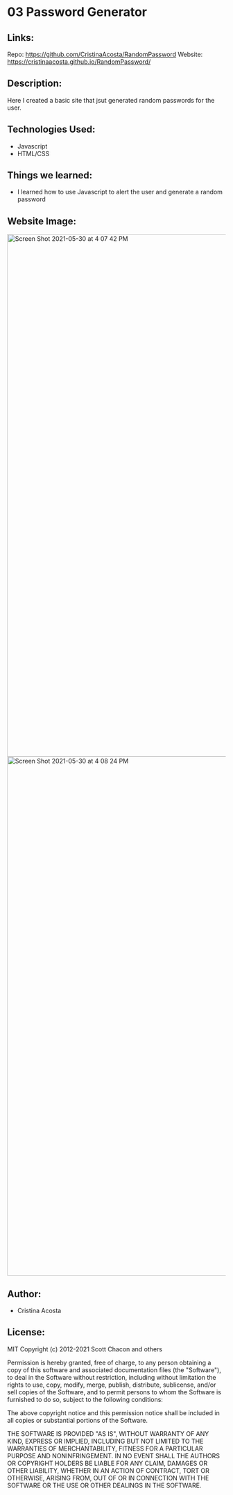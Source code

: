 # 03 Password Generator

## Links:

Repo: https://github.com/CristinaAcosta/RandomPassword
Website: https://cristinaacosta.github.io/RandomPassword/

## Description:

Here I created a basic site that jsut generated random passwords for the user.

## Technologies Used:

- Javascript
- HTML/CSS

## Things we learned:

- I learned how to use Javascript to alert the user and generate a random password

## Website Image:

<img width="1204" alt="Screen Shot 2021-05-30 at 4 07 42 PM" src="https://user-images.githubusercontent.com/74034987/120122972-2d3ea200-c161-11eb-8623-2e4d922af6c4.png">

<img width="1197" alt="Screen Shot 2021-05-30 at 4 08 24 PM" src="https://user-images.githubusercontent.com/74034987/120122985-447d8f80-c161-11eb-91ab-6a8e91ce3eeb.png">

## Author:

- Cristina Acosta

## License:

MIT
Copyright (c) 2012-2021 Scott Chacon and others

Permission is hereby granted, free of charge, to any person obtaining
a copy of this software and associated documentation files (the
"Software"), to deal in the Software without restriction, including
without limitation the rights to use, copy, modify, merge, publish,
distribute, sublicense, and/or sell copies of the Software, and to
permit persons to whom the Software is furnished to do so, subject to
the following conditions:

The above copyright notice and this permission notice shall be
included in all copies or substantial portions of the Software.

THE SOFTWARE IS PROVIDED "AS IS", WITHOUT WARRANTY OF ANY KIND,
EXPRESS OR IMPLIED, INCLUDING BUT NOT LIMITED TO THE WARRANTIES OF
MERCHANTABILITY, FITNESS FOR A PARTICULAR PURPOSE AND
NONINFRINGEMENT. IN NO EVENT SHALL THE AUTHORS OR COPYRIGHT HOLDERS BE
LIABLE FOR ANY CLAIM, DAMAGES OR OTHER LIABILITY, WHETHER IN AN ACTION
OF CONTRACT, TORT OR OTHERWISE, ARISING FROM, OUT OF OR IN CONNECTION
WITH THE SOFTWARE OR THE USE OR OTHER DEALINGS IN THE SOFTWARE.
